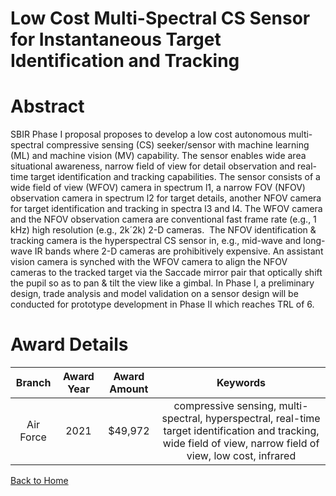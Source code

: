 
Low Cost Multi-Spectral CS Sensor for Instantaneous Target Identification and Tracking
======================================================================================

# Abstract


SBIR Phase I proposal proposes to develop a low cost autonomous multi-spectral compressive sensing (CS) seeker/sensor with machine learning (ML) and machine vision (MV) capability. The sensor enables wide area situational awareness, narrow field of view for detail observation and real-time target identification and tracking capabilities. The sensor consists of a wide field of view (WFOV) camera in spectrum l1, a narrow FOV (NFOV) observation camera in spectrum l2 for target details, another NFOV camera for target identification and tracking in spectra l3 and l4. The WFOV camera and the NFOV observation camera are conventional fast frame rate (e.g., 1 kHz) high resolution (e.g., 2k´2k) 2-D cameras.  The NFOV identification & tracking camera is the hyperspectral CS sensor in, e.g., mid-wave and long-wave IR bands where 2-D cameras are prohibitively expensive. An assistant vision camera is synched with the WFOV camera to align the NFOV cameras to the tracked target via the Saccade mirror pair that optically shift the pupil so as to pan & tilt the view like a gimbal. In Phase I, a preliminary design, trade analysis and model validation on a sensor design will be conducted for prototype development in Phase II which reaches TRL of 6.  

# Award Details

|Branch|Award Year|Award Amount|Keywords|
| :---: | :---: | :---: | :---: |
|Air Force|2021|$49,972|compressive sensing, multi-spectral, hyperspectral, real-time target identification and tracking, wide field of view, narrow field of view, low cost, infrared|
  
  


[Back to Home](https://github.com/chrischow/dod_sbir_awards#1606)